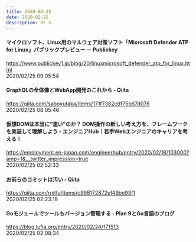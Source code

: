 ```yaml
---
title: 2020-02-25
date: 2020-02-25
description: B! 5
---
```


#### マイクロソフト、Linux用のマルウェア対策ソフト「Microsoft Defender ATP for Linux」パブリックプレビュー － Publickey
https://www.publickey1.jp/blog/20/linuxmicrosoft_defender_atp_for_linux.html<br>
2020/02/25 09:05:54<br>


#### GraphQLの全体像とWebApp開発のこれから - Qiita
https://qiita.com/saboyutaka/items/171f7382cdf75b67d076<br>
2020/02/25 08:05:46<br>


#### 仮想DOMは本当に“速い”のか？ DOM操作の新しい考え方を、フレームワークを実装して理解しよう - エンジニアHub｜若手Webエンジニアのキャリアを考える！
https://employment.en-japan.com/engineerhub/entry/2020/02/18/103000?amp=1&__twitter_impression=true<br>
2020/02/25 02:52:33<br>


#### お前らのコミットは汚い - Qiita
https://qiita.com/rnitta/items/c998172872ef49be93f1<br>
2020/02/25 02:23:18<br>


#### Goモジュールでツールもバージョン管理する - Plan 9とGo言語のブログ
https://blog.lufia.org/entry/2020/02/24/171513<br>
2020/02/25 02:08:34<br>


